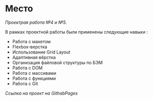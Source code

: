 # Место #
*Проектрая работа №4 и №5.*

В рамках проектной работы были применены следующие навыки : 
 * Работа с макетом
 * Flexbox-верстка
 * Использование Grid Layout
 * Адаптивная вёрстка
 * Организация файловой структуры по БЭМ
 * Работа с DOM
 * Работа с массивами
  * Работа с функциями
 * Работа с Git





*Ссылка на проект на GithabPages*

